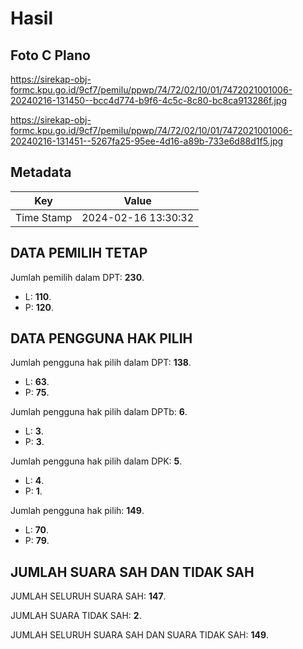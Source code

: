 # Hasil

## Foto C Plano

https://sirekap-obj-formc.kpu.go.id/9cf7/pemilu/ppwp/74/72/02/10/01/7472021001006-20240216-131450--bcc4d774-b9f6-4c5c-8c80-bc8ca913286f.jpg

https://sirekap-obj-formc.kpu.go.id/9cf7/pemilu/ppwp/74/72/02/10/01/7472021001006-20240216-131451--5267fa25-95ee-4d16-a89b-733e6d88d1f5.jpg


## Metadata

| Key        | Value               |
| ---------- | ------------------- |
| Time Stamp | 2024-02-16 13:30:32 |


## DATA PEMILIH TETAP

Jumlah pemilih dalam DPT: **230**.
 * L: **110**.
 * P: **120**.

## DATA PENGGUNA HAK PILIH

Jumlah pengguna hak pilih dalam DPT: **138**.
 * L: **63**.
 * P: **75**.

Jumlah pengguna hak pilih dalam DPTb: **6**.
 * L: **3**.
 * P: **3**.

Jumlah pengguna hak pilih dalam DPK: **5**.
 * L: **4**.
 * P: **1**.

Jumlah pengguna hak pilih: **149**.
 * L: **70**.
 * P: **79**.

## JUMLAH SUARA SAH DAN TIDAK SAH

JUMLAH SELURUH SUARA SAH: **147**.

JUMLAH SUARA TIDAK SAH: **2**.

JUMLAH SELURUH SUARA SAH DAN SUARA TIDAK SAH: **149**.


